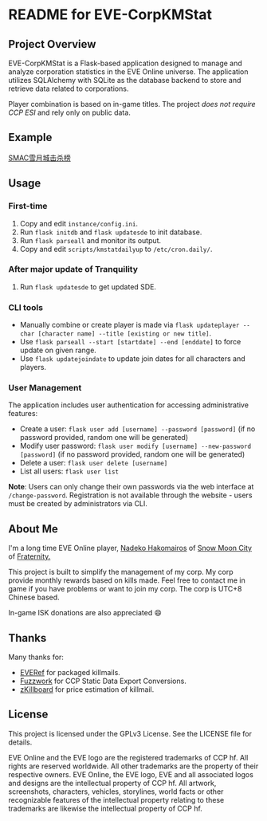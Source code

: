 # README for EVE-CorpKMStat

## Project Overview

EVE-CorpKMStat is a Flask-based application designed to manage and analyze corporation statistics in the EVE Online universe. The application utilizes SQLAlchemy with SQLite as the database backend to store and retrieve data related to corporations.

Player combination is based on in-game titles. The project *does not require CCP ESI* and rely only on public data.


## Example

[SMAC雪月城击杀榜](https://smac.lunes.faith)


## Usage

### First-time

1. Copy and edit ```instance/config.ini```.
1. Run ```flask initdb``` and ```flask updatesde``` to init database.
1. Run ```flask parseall``` and monitor its output.
3. Copy and edit ```scripts/kmstatdailyup``` to ```/etc/cron.daily/```.

### After major update of Tranquility

1. Run ```flask updatesde``` to get updated SDE.

### CLI tools

* Manually combine or create player is made via ```flask updateplayer --char [character name] --title [existing or new title]```.
* Use ```flask parseall --start [startdate] --end [enddate]``` to force update on given range.
* Use ```flask updatejoindate``` to update join dates for all characters and players.

### User Management

The application includes user authentication for accessing administrative features:

* Create a user: ```flask user add [username] --password [password]``` (if no password provided, random one will be generated)
* Modify user password: ```flask user modify [username] --new-password [password]``` (if no password provided, random one will be generated)
* Delete a user: ```flask user delete [username]```
* List all users: ```flask user list```

**Note**: Users can only change their own passwords via the web interface at `/change-password`. Registration is not available through the website - users must be created by administrators via CLI.


## About Me

I'm a long time EVE Online player, [Nadeko Hakomairos](https://evewho.com/character/94299194) of [Snow Moon City](https://evewho.com/corporation/98702000) of [Fraternity.](https://evewho.com/alliance/99003581)

This project is built to simplify the management of my corp. My corp provide monthly rewards based on kills made. Feel free to contact me in game if you have problems or want to join my corp. The corp is UTC+8 Chinese based.

In-game ISK donations are also appreciated :smile:


## Thanks

Many thanks for:
* [EVERef](https://everef.net) for packaged killmails.
* [Fuzzwork](https://www.fuzzwork.co.uk/) for CCP Static Data Export Conversions.
* [zKillboard](https://zkillboard.com/) for price estimation of killmail.


## License

This project is licensed under the GPLv3 License. See the LICENSE file for details.

EVE Online and the EVE logo are the registered trademarks of CCP hf. All rights are reserved worldwide. All other trademarks are the property of their respective owners. EVE Online, the EVE logo, EVE and all associated logos and designs are the intellectual property of CCP hf. All artwork, screenshots, characters, vehicles, storylines, world facts or other recognizable features of the intellectual property relating to these trademarks are likewise the intellectual property of CCP hf.
